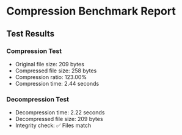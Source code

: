 # Compression Benchmark Report

## Test Results

### Compression Test
- Original file size: 209 bytes
- Compressed file size: 258 bytes
- Compression ratio: 123.00%
- Compression time: 2.44 seconds

### Decompression Test
- Decompression time: 2.22 seconds
- Decompressed file size: 209 bytes
- Integrity check: ✅ Files match
